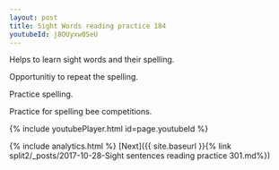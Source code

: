 ```yaml
---
layout: post
title: Sight Words reading practice 184
youtubeId: j8OUyxw0SeU
---
```

 
 
Helps to learn sight words and their spelling.

Opportunitiy to repeat the spelling. 

Practice spelling. 
 
Practice for spelling bee competitions. 
 
{% include youtubePlayer.html id=page.youtubeId %}
 
 
{% include analytics.html %} 
[Next]({{ site.baseurl }}{% link  split2/_posts/2017-10-28-Sight sentences reading practice 301.md%})
 
